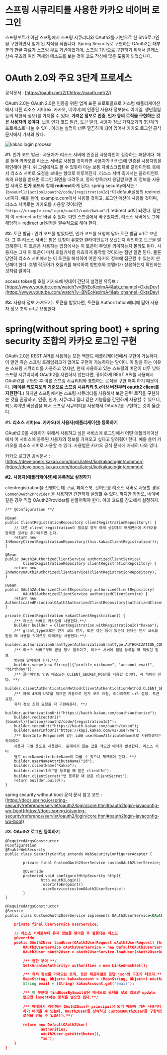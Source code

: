 스프링 시큐리티를 사용한 카카오 네이버 로그인
===
스프링부트가 아닌 스프링에서 스프링 시큐리티와 OAuth2를 기반으로 한 SNS로그인을 구현하면서 얻게 된 지식을 적습니다. Spring Security로 구현하는 OAuth2는 대부분의 한글 자료가 스프링 부트 기반이었기에, 스프링 기반으로 구현하기 위해서 클래스 상속 구조와 여러 객체의 메소드를 보는 것이 코드 작성에 많은 도움이 되었습니다.

# OAuth 2.0와 주요 3단계 프로세스
공식문서 : [https://oauth.net/2/](https://oauth.net/2/)

OAuth 2.0는 OAuth 2.0은 인증을 위한 업계 표준 프로토콜으로 커스텀 애플리케이션에서 다른 리소스 서버(ex. 카카오, 네이버)에 인증된 사용자 정보(ex. 이메일, 생년월일 등의 제한적 정보)를 가져올 수 있다. **가져온 정보로 인증, 인가 등의 로직을 구현하는 것은 사용자의 몫이다.** 보통 인가 코드 발급, 토큰 발급, 사용자 정보 가져오기의 3단계의 프로세스로 나눌 수 있다. 아래는 설명이 너무 깔끔하게 되어 있어서 카카오 로그인 공식문서에서 가져와 봤다.

![kakao login process](https://developers.kakao.com/docs/latest/ko/assets/style/images/kakaologin/kakaologin_sequence.png)

**#1.** 인가 코드 발급 : 사용자가 리소스 서버에 인증된 사용자인지 검증하는 과정이다. 예를 들어 카카오를 리소스 서버로 사용할 것이라면 사용자가 카카오에 인증된 사용자임을 확인해야 한다. 위 그림에서도 볼 수 있듯이 이는 보통 자바스크립트로 클라이언트 측에서 리소스 서버로 요청을 보내는 형태로 이루어진다. 리소스 서버 측에서는 클라이언트 측의 요청을 받으면 로그인 화면을 내려주고, 동의 항목까지 응답받으면 이 정보를 사용할 서버로 **인가 코드**와 함께 **redirect**하게 된다.
spring security에서는 `"{baseUrl}/{action}/oauth2/code/{registrationId}"`이 default설정의 redirect url이다. 예를 들어, example.com에서 사용할 것이고, 로그인 액션에 사용할 것이며, 리소소 서버로는 카카오를 사용할 것이라면 `"https://example.com/login/oauth2/code/kakao"`가 redirect url이 되겠다. 당연히 이 redirect url은 바꿀 수 있다. 다만 스프링에서 바꾸었다면, 리소스 서버에도 그에 해당하는 redirect url설정을 필수적으로 해야 한다.

**#2.** 토큰 발급 : 인가 코드를 받았다면, 인가 코드를 요청에 담아 토큰 발급 url로 보낸다. 그 후 리소스 서버는 받은 요청이 유효한 클라이언트가 보냈는지 확인하고 토큰을 발급해준다. 이 토큰은 사용하는 입장에서는 이 토큰이 무엇을 의미하는지 몰라도 된다. 사용자는 그저 이 토큰이 마치 호텔키처럼 유효하게 동작할 것이라는 점만 알면 된다. 물론 당연히 리소스 서버에서는 이 토큰을 해석하여 어떤 유저의 정보에 접근할 수 있는지 판단해야 한다. 호텔 락도어가 호텔키를 해석하여 방번호와 호텔키가 상응하는지 확인하는 것처럼 말이다.

access token를 호텔 키카드에 빗대어 간단히 설명한 유튜브 : [https://www.youtube.com/watch?v=BNEoKexlmA4&ab_channel=OktaDev](https://www.youtube.com/watch?v=BNEoKexlmA4&ab_channel=OktaDev)

**#3.** 사용자 정보 가져오기 : 토큰을 받았다면, 토큰을 Authorization헤더에 담아 사용자 정보 조회 url로 요청한다. 

# spring(without spring boot) + spring security 조합의 카카오 로그인 구현

OAuth 2.0은 REST API를 사용하는 모든 백엔드 애플리케이션에서 구현이 가능하다. 이 말인 즉슨 스프링 프레임워크가 없어도 구현이 가능하다는 말이다. 이 말을 하는 이유는 스프링 시큐리티를 사용하고 있지만, 현재 사용하고 있는 스프링의 버전이 너무 낮아 스프링 시큐리티의 OAuth2를 지원하지 않는다면, 퓨어하게 REST API를 사용해서 OAuth2를 구현한 후 이를 스프링 시큐리티와 통합하는 로직을 구현 해야 하기 때문이다. (**메이븐 리포지토리 기준으로 스프링 시큐리티 5.x이상 버전부터 oauth2 client를 지원한다.**) 하지만 스프링에서는 스프링 시큐리티를 사용해서 보안 관련 로직을 구현하는 것을 권장하고, 인증, 인가, 시큐리티 필터 같은 기능들을 간편하게 사용할 수 있으니, 되도록이면 버전업을 해서 스프링 시큐리티를 사용해서 OAuth2를 구현하는 것이 옳겠다. 
    
**#1.** **리소스 서버(ex. 카카오)에 사용자(애플리케이션) 등록하기** 
    
OAuth2.0을 사용하기 위해서 사용하고 싶은 서비스에 로그인해서 어떤 애플리케이션에서 이 서비스에 등록된 사용자의 정보를 가져오고 싶다고 알려줘야 한다. 예를 들어 카카오를 리소스 서버로 사용할 수 있다. 사용법은 카카오 공식 문서에 자세히 나와 있다.

카카오 로그인 공식문서 : [https://developers.kakao.com/docs/latest/ko/kakaologin/common](https://developers.kakao.com/docs/latest/ko/kakaologin/common)
  
**#2.** **사용자(애플리케이션)에 등록정보 설정하기**
    
clientregistration을 진행하는데 구글, 페이스북, 깃허브를 리소스 서버로 사용할 경우 `CommonOAuth2Provider` 을 사용하면 간편하게 설정할 수 있다. 하지만 카카오, 네이버같은 경우 직접 OAuth2Provider를 만들어줘야 한다. 아래 코드를 참고해서 설정하자.
    
```text
/** @Configuration **/

@Bean
public ClientRegistrationRepository clientRegistrationRepository() {
    // 다른 client registration이 필요할 경우 아래 생성자의 매개변수에 카카오를 등록한 것처럼 추가해주면 된다.
    return new InMemoryClientRegistrationRepository(this.kakaoClientRegistration());
}

@Bean
public OAuth2AuthorizedClientService authorizedClientService(
        ClientRegistrationRepository clientRegistrationRepository) {
    return new InMemoryOAuth2AuthorizedClientService(clientRegistrationRepository);
}

@Bean
public OAuth2AuthorizedClientRepository authorizedClientRepository(
        OAuth2AuthorizedClientService authorizedClientService) {
    return new AuthenticatedPrincipalOAuth2AuthorizedClientRepository(authorizedClientService);
}

private ClientRegistration kakaoClientRegistration() {
    /** 리소스 서버로 카카오를 사용한다.**/
    Builder builder = ClientRegistration.withRegistrationId("kakao");
    /** grant_type으로는 인가 코드 받기, 토큰 갱신 등이 있는데 현재는 인가 코드를 받을 때 사용할 것이므로 아래처럼 사용한다.**/
    builder.authorizationGrantType(AuthorizationGrantType.AUTHORIZATION_CODE);
    /** 리소스 서버로부터 받을 정보 범위이고, 리소스 서버에 앱을 등록할 때 적었던 정보
    범위와 일치해야 한다.**/
    builder.scope(new String[]{"profile_nickname", "account_email", "birthday"});
    /** 클라이언트 인증 메소드는 CLIENT_SECRET_POST를 사용할 것이다. 꼭 적어야 한다. **/
    builder.clientAuthenticationMethod(ClientAuthenticationMethod.CLIENT_SECRET_POST);
    /** 아래 4개의 URI를 적으면 자동으로 인가 코드 요청, 리다이렉트 url 설정, 토큰 요청,
    유저 정보 조회 요청을 다 구현해준다. **/
    builder.authorizationUri("https://kauth.kakao.com/oauth/authorize");
    builder.redirectUri("{baseUrl}/{action}/oauth2/code/{registrationId}");
    builder.tokenUri("https://kauth.kakao.com/oauth/token");
    builder.userInfoUri("https://kapi.kakao.com/v2/user/me");
    /** UserInfo Response에 있는 id를 userNameAttributeName으로 사용하겠다는 의미이다.
    사용자 구별 용도로 사용한다. 존재하지 않는 값을 적으면 에러가 발생한다. 리소스 서버
    별로 userNameAttributeName이 다를 수 있으니 체크해야 한다. **/
    builder.userNameAttributeName("id");
    builder.clientName("Kakao");
    builder.clientId("앱 등록할 때 받은 clientId");
    builder.clientSecret("앱 등록할 때 받은 clientSecret");
    return builder.build();
}
```
    
spring security without boot 공식 문서 참고 코드 : [https://docs.spring.io/spring-security/reference/servlet/oauth2/login/core.html#oauth2login-javaconfig-wo-boot](https://docs.spring.io/spring-security/reference/servlet/oauth2/login/core.html#oauth2login-javaconfig-wo-boot)
  
**#3.** **OAuth2 로그인 등록하기**
    
```text
@RequiredArgsConstructor
@Configuration
@EnableWebSecurity
public class SecurityConfig extends WebSecurityConfigurerAdapter {

        private final CustomOAuth2UserService customOAuth2UserService;

        @Override
        protected void configure(HttpSecurity http){
                http.oauth2Login()
                .userInfoEndpoint()
                .userService(customOAuth2UserService);
        }
}
```

```xml
@RequiredArgsConstructor
@Service
public class CustomOAuth2UserService implements OAuth2UserService<OAuth2UserRequest, OAuth2User> {

    private final UserService userService;

    // 리소스 서버로부터 유저 정보를 받아온 후 실행되는 메소드
    @Override
    public OAuth2User loadUser(OAuth2UserRequest oAuth2UserRequest) throws OAuth2AuthenticationException {
        OAuth2UserService oAuth2UserService = new DefaultOAuth2UserService();
        OAuth2User oAuth2User = oAuth2UserService.loadUser(oAuth2UserRequest);

        /** 권한 부여 **/
        Set<GrantedAuthority> authorities = new LinkedHashSet();

        /** 유저 정보를 가져오는 로직, 토큰 제공자별로 응답 json의 구조가 다르다.**/
        Map<String, Object> kakaoAccount = (Map<String, Object>) oAuth2User.getAttributes().get("kakao_account");
        String email = (String) kakaoAccount.get("email");

        /** 이 부분에 findUserByEmail같은 메서드로 유저를 찾고 있으면 update
        없으면 insert하는 로직을 넣으면 된다.**/
        
        /** 아래에서 리턴하는 OAuth2User는 principal이 되기 때문에 기존 시큐리티 사용 로직과 통합
        하기 어려울 수 있는데, OAuth2User를 상속하고 CustomOAuth2User를 구현하면 원하는 
        로직을 만들 수 있습니다.**/

        return new DefaultOAuth2User(
                authorities,
                oAuth2User.getAttributes(),
                "id");
    }
}
```
